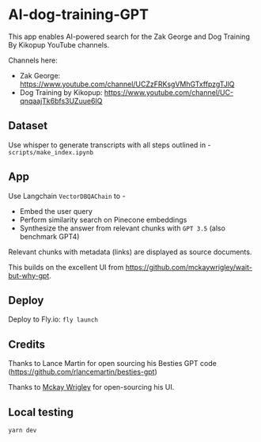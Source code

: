 # AI-dog-training-GPT

This app enables AI-powered search for the Zak George and Dog Training By Kikopup YouTube channels.

Channels here:
* Zak George: https://www.youtube.com/channel/UCZzFRKsgVMhGTxffpzgTJlQ
* Dog Training by Kikopup: https://www.youtube.com/channel/UC-qnqaajTk6bfs3UZuue6IQ

## Dataset
 
Use whisper to generate transcripts with all steps outlined in -
`scripts/make_index.ipynb`
 
 ## App

Use Langchain `VectorDBQAChain` to - 
* Embed the user query
* Perform similarity search on Pinecone embeddings
* Synthesize the answer from relevant chunks with `GPT 3.5` (also benchmark GPT4)

Relevant chunks with metadata (links) are displayed as source documents.
 
This builds on the excellent UI from https://github.com/mckaywrigley/wait-but-why-gpt.

## Deploy

Deploy to Fly.io: `fly launch`

## Credits

Thanks to Lance Martin for open sourcing his Besties GPT code (https://github.com/rlancemartin/besties-gpt)

Thanks to [Mckay Wrigley](https://twitter.com/mckaywrigley) for open-sourcing his UI.

## Local testing

`yarn dev`
